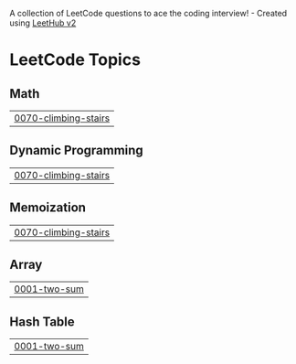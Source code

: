 A collection of LeetCode questions to ace the coding interview! - Created using [LeetHub v2](https://github.com/arunbhardwaj/LeetHub-2.0)
<!---LeetCode Topics Start-->
# LeetCode Topics
## Math
|  |
| ------- |
| [0070-climbing-stairs](https://github.com/Adametoo/iti-flutter/tree/master/0070-climbing-stairs) |
## Dynamic Programming
|  |
| ------- |
| [0070-climbing-stairs](https://github.com/Adametoo/iti-flutter/tree/master/0070-climbing-stairs) |
## Memoization
|  |
| ------- |
| [0070-climbing-stairs](https://github.com/Adametoo/iti-flutter/tree/master/0070-climbing-stairs) |
## Array
|  |
| ------- |
| [0001-two-sum](https://github.com/Adametoo/iti-flutter/tree/master/0001-two-sum) |
## Hash Table
|  |
| ------- |
| [0001-two-sum](https://github.com/Adametoo/iti-flutter/tree/master/0001-two-sum) |
<!---LeetCode Topics End-->